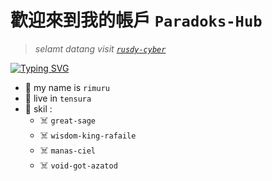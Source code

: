 # 歡迎來到我的帳戶  `Paradoks-Hub`

> _selamt datang visit [`rusdy-cyber`](https://github.com/rusdy-cyber)_
<p style="text-alight:center"> <a href="https://git.io/typing-svg"><img src="http://readme-typing-svg.herokuapp.com?font=Fira+Code&size=30&pause=1000&color=006747&random=false&width=435&lines=%F0%9F%91%BE+WELCOME+human%F0%9F%91%BE;%F0%9F%92%80+NO+SYSTEM+SAVE+%F0%9F%92%80" alt="Typing SVG" /></a> </p>

- 👾 my name is `rimuru`
- 👾 live in `tensura`
- 👾 skil :
   - ☠️ `great-sage`
   - ☠️ `wisdom-king-rafaile`
   - ☠️ `manas-ciel`
   - ☠️ `void-got-azatod`
<!--
**Paradoks-hub/Paradoks-hub** is a ✨ _special_ ✨ repository because its `README.md` (this file) appears on your GitHub profile.

Here are some ideas to get you started:

- 🔭 I’m currently working on ...
- 🌱 I’m currently learning ...
- 👯 I’m looking to collaborate on ...
- 🤔 I’m looking for help with ...
- 💬 Ask me about ...
- 📫 How to reach me: ...
- 😄 Pronouns: ...
- ⚡ Fun fact: ...
-->
